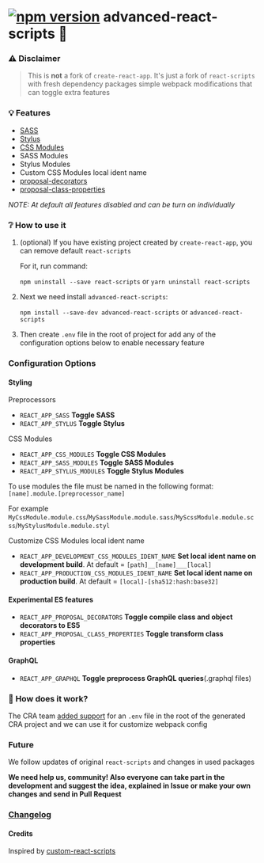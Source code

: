 # [![npm version](https://img.shields.io/npm/v/advanced-react-scripts.svg)](https://www.npmjs.com/package/advanced-react-scripts) advanced-react-scripts :strawberry:

### ⚠️ Disclaimer

> This is **not** a fork of `create-react-app`. It's just a fork of `react-scripts` with fresh dependency packages simple webpack modifications that can toggle extra features

### 💡 Features

* [SASS](https://sass-lang.com)
* [Stylus](http://stylus-lang.com/)
* [CSS Modules](https://github.com/gajus/react-css-modules#css-modules)
* SASS Modules
* Stylus Modules
* Custom CSS Modules local ident name
* [proposal-decorators](https://github.com/babel/babel/tree/master/packages/babel-plugin-proposal-decorators)
* [proposal-class-properties](https://github.com/babel/babel/tree/master/packages/babel-plugin-proposal-class-properties)

*NOTE: At default all features disabled and can be turn on individually*

### ❔ How to use it

1. (optional) If you have existing project created by `create-react-app`, you can remove default `react-scripts`

   For it, run command:

   `npm uninstall --save react-scripts` or `yarn uninstall react-scripts`

2. Next we need install `advanced-react-scripts`:

   `npm install --save-dev advanced-react-scripts` or `advanced-react-scripts`

3. Then create `.env` file in the root of project for add any of the configuration options below to enable necessary feature

### Configuration Options

#### Styling

Preprocessors
- `REACT_APP_SASS` **Toggle SASS**
- `REACT_APP_STYLUS` **Toggle Stylus**

CSS Modules
- `REACT_APP_CSS_MODULES` **Toggle CSS Modules**
- `REACT_APP_SASS_MODULES` **Toggle SASS Modules**
- `REACT_APP_STYLUS_MODULES` **Toggle Stylus Modules**

To use modules the file must be named in the following format: `[name].module.[preprocessor_name]`

For example `MyCssModule.module.css`/`MySassModule.module.sass`/`MyScssModule.module.scss`/`MyStylusModule.module.styl` 

Customize CSS Modules local ident name
- `REACT_APP_DEVELOPMENT_CSS_MODULES_IDENT_NAME` **Set local ident name on development build**. At default = `[path]__[name]___[local]`
- `REACT_APP_PRODUCTION_CSS_MODULES_IDENT_NAME` **Set local ident name on production build**. At default = `[local]-[sha512:hash:base32]`

#### Experimental ES features

- `REACT_APP_PROPOSAL_DECORATORS` **Toggle compile class and object decorators to ES5**
- `REACT_APP_PROPOSAL_CLASS_PROPERTIES` **Toggle transform class properties**

#### GraphQL

- `REACT_APP_GRAPHQL` **Toggle preprocess GraphQL queries**(.graphql files)

### :mag_right: How does it work?

The CRA team [added support](https://github.com/facebookincubator/create-react-app/blob/master/packages/react-scripts/template/README.md#adding-development-environment-variables-in-env) for an `.env` file in the root of the generated CRA project and we can use it for customize webpack config

### Future

We follow updates of original `react-scripts` and changes in used packages

**We need help us, community! Also everyone can take part in the development and suggest the idea, explained in Issue or make your own changes and send in Pull Request**

### [Changelog](https://github.com/artemirq/advanced-react-scripts/tree/next/packages/react-scripts/CHANGELOG.md)

#### Credits

Inspired by [custom-react-scripts](https://github.com/kitze/custom-react-scripts)